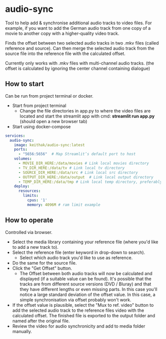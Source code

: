 # audio-sync
Tool to help add &amp; synchronise additional audio tracks to video files. For example, if you want to add the German audio track from one copy of a movie to another copy with a higher-quality video track.

Finds the offset between two selected audio tracks in two .mkv files (called reference and source). Can then merge the selected audio track from the source file into the reference file with the calculated offset.

Currently only works with .mkv files with multi-channel audio tracks. (the offset is calculated by ignoring the center channel containing dialogue)

## How to start
Can be run from project terminal or docker.
* Start from project terminal
  * Change the file directories in app.py to where the video files are located and start the streamlit app with cmd: **streamlit run app.py** (should open a new browser tab)
* Start using docker-compose
```yaml
services:
  audio-sync:
    image: keithak/audio-sync:latest
    ports:
      - "5656:5656"  # Map Streamlit’s default port to host
    volumes:
      - MOVIE_DIR_HERE:/data/movies # Link local movies directory
      - TV_DIR_HERE:/data/tv # Link local tv directory
      - SOURCE_DIR_HERE:/data/src # Link local src directory
      - OUTPUT_DIR_HERE:/data/output  # Link local output directory
      - TEMP_DIR_HERE:/data/tmp # Link local temp directory, preferably ssd or ramdisk
    deploy:
      resources:
        limits:
          cpus: '1'
          memory: 4096M # ram limit example
```
## How to operate
Controlled via browser.
* Select the media library containing your reference file (where you'd like to add a new track to).
* Select the reference file (enter keyword in drop-down to search).
  * Select which audio track you'd like to use as reference.
* Do the same for the source file.
* Click the "Get Offset" button.
  * The Offset between both audio tracks will now be calculated and displayed (if a suitable value can be found). It's possible that the tracks are from different source versions (DVD / Bluray) and that they have different lengths or even missing parts. In this case you'll notice a large standard deviation of the offset value. In this case, a simple synchronisation via offset probably won't work.
* If the offset value is plausible, select the "Mux to ref. video" button to add the selected audio track to the reference files video with the calculated offset. The finished file is exported to the output folder and named after the original file.
* Review the video for audio synchronicity and add to media folder manually.
